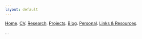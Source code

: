 ```yaml
---
layout: default
---
```


[Home](./). [CV](./assets/files/CV.pdf). [Research](./research.md). [Projects](./projects.md). [Blog](./thought.md). [Personal](./about.md). [Links & Resources](./links-resources.md).

...

<!--My current research combines tools in econometrics, machine learning and leverages unstructured data (e.g., video, text, map and network) to optimize marketing decisions and answer questions of general interest in social sciences. I’m also interested in understanding consumer behaviors through the lens of basic psychological and neurological principles.
One stream of my current work focuses on combining machine learning and adaptive experimentation to personalize marketing interventions. Another one centers on extracting insights from unstructured data such as video (images, audios and text), map and network in observational studies. I'm also interested in understanding consumer behaviors through the lens of basic economic and psychological principles. 
(e.g., video, text, map and network)
My current research focuses on optimizing managerial decisions such as advertising, pricing and targeting by developing algorithmic products that turn big unstructured data into actionable insights. 
-->


<!--
![Octocat](https://github.githubassets.com/images/icons/emoji/octocat.png)
and [Paramveer Dhillon](https://www.si.umich.edu/people/paramveer-dhillon) (University of Michigan School of Information).
-->
